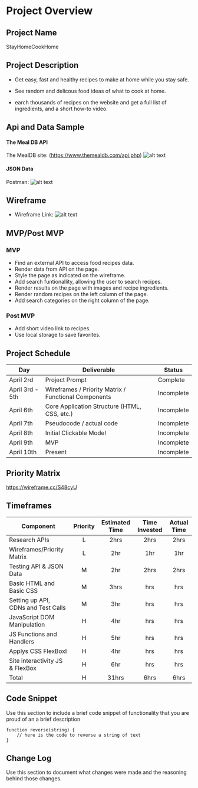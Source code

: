 # Project Overview

## Project Name
StayHomeCookHome

## Project Description

+ Get easy, fast and healthy recipes to make at home while you stay safe. 

+ See random and delicous food ideas of what to cook at home.

+ earch thousands of recipes on the website and get a full list of ingredients, and a short how-to video.

## Api and Data Sample

#### The Meal DB API

The MealDB site: 
(https://www.themealdb.com/api.php)
![alt text](https://res.cloudinary.com/abetavarez/image/upload/v1586143923/Screen_Shot_2020-04-05_at_11.30.23_PM_e5cyb5.png "JSON DATA")

#### JSON Data

Postman: 
![alt text](https://res.cloudinary.com/abetavarez/image/upload/v1586121154/postman_ulhuhm.png "postman json data")

## Wireframe
+ Wireframe Link:
![alt text](https://res.cloudinary.com/abetavarez/image/upload/v1586127786/sitewire_ti4yi2.png "wireframe image")


## MVP/Post MVP

### MVP
+ Find an external API to access food recipes data.
+ Render data from API on the page.
+ Style the page as indicated on the wireframe.
+ Add search funtionallity, allowing the user to search recipes.
+ Render results on the page with images and recipe ingredients.
+ Render random recipes on the left column of the page.
+ Add search categories on the right column of the page. 

### Post MVP
+ Add short video link  to recipes.
+ Use local storage to save favorites. 

## Project Schedule

|  Day | Deliverable | Status
|---|---| ---|
|April 2rd| Project Prompt | Complete
|April 3rd - 5th| Wireframes / Priority Matrix / Functional Components | Incomplete
|April 6th| Core Application Structure (HTML, CSS, etc.) | Incomplete
|April 7th| Pseudocode / actual code | Incomplete
|April 8th| Initial Clickable Model  | Incomplete
|April 9th| MVP | Incomplete
|April 10th| Present | Incomplete

## Priority Matrix
https://wireframe.cc/S48cyU
## Timeframes

| Component | Priority | Estimated Time | Time Invested | Actual Time |
| --- | :---: |  :---: | :---: | :---: |
| Research APIs | L | 2hrs| 2hrs | 2hrs |
| Wireframes/Priority Matrix | L | 2hr| 1hr | 1hr |
| Testing API & JSON Data | M | 2hr| 2hrs | 2hrs |
| Basic HTML and Basic CSS | M | 3hrs| hrs | hrs |
| Setting up API, CDNs and Test Calls | M | 3hr| hrs | hrs |
| JavaScript DOM Manipulation | H | 4hr| hrs | hrs |
| JS Functions and Handlers | H | 5hr| hrs | hrs |
| Applys CSS FlexBoxI | H | 4hr| hrs | hrs |
| Site interactivity JS & FlexBox | H | 6hr| hrs | hrs |
| Total | H | 31hrs| 6hrs | 6hrs |

## Code Snippet

Use this section to include a brief code snippet of functionality that you are proud of an a brief description  

```
function reverse(string) {
	// here is the code to reverse a string of text
}
```

## Change Log
 Use this section to document what changes were made and the reasoning behind those changes.  

